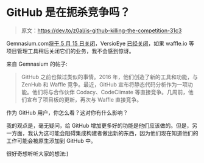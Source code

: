 # GitHub 是在扼杀竞争吗？

> 原文：<https://dev.to/z0al/is-github-killing-the-competition-31c3>

Gemnasium.com[将于 5 月 15 日关闭](https://gemnasium.com/blog/gemnasium-is-acquired-by-gitlab)，VersioEye [已经关闭](https://blog.versioneye.com/2017/10/19/versioneye-sunset-process)，如果 waffle.io 等项目管理工具稍后关闭它们的业务，我不会感到惊讶。

来自 Gemnasium 的帖子:

> GitHub 之前也做过类似的事情。2016 年，他们创造了新的工具和功能，与 ZenHub 和 Waffle 竞争。最近，GitHub 宣布将静态代码分析作为一项功能。他们将与合作伙伴 Codacy、CodeClimate 等直接竞争。几周前，他们宣布了项目板的更新，再次与 Waffle 直接竞争。

作为 GitHub 用户，你怎么看？这对你有什么影响？

我的观点是，毫无疑问，给 GitHub 增加更多好的功能是他们应该做的。但是，另一方面，我认为这可能会阻碍集成构建者做出新的东西，因为他们现在知道他们的工作可能会被原生添加到 GitHub 中。

很好奇想听听大家的想法:)